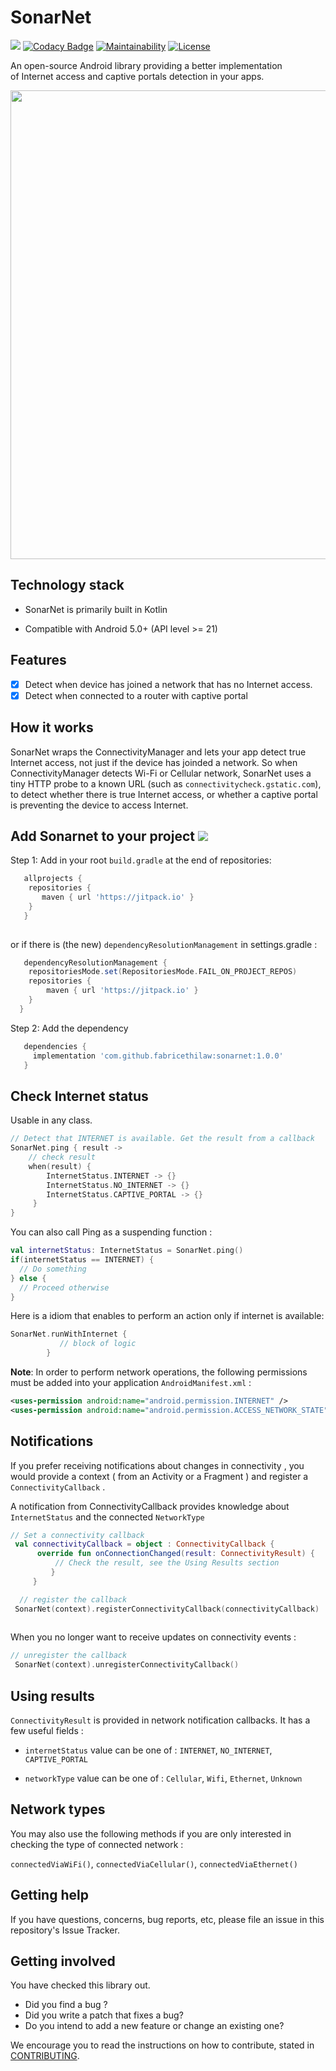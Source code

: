 # SonarNet


[![](https://jitpack.io/v/fabricethilaw/sonarnet.svg)](https://jitpack.io/#fabricethilaw/sonarnet) 
[![Codacy Badge](https://api.codacy.com/project/badge/Grade/99c6454342b44241b7b2abb6a70647b0)](https://app.codacy.com/gh/fabricethilaw/sonarnet?utm_source=github.com&utm_medium=referral&utm_content=fabricethilaw/sonarnet&utm_campaign=Badge_Grade)
[![Maintainability](https://api.codeclimate.com/v1/badges/8c44053197903e4669af/maintainability)](https://codeclimate.com/github/fabricethilaw/sonarnet/maintainability)
[![License](https://img.shields.io/badge/License-Apache%202.0-blue.svg)](https://opensource.org/licenses/Apache-2.0)

An open-source Android library providing a better implementation of Internet access and captive portals detection in your apps.

<img src="https://github.com/fabricethilaw/sonarnet/blob/master/showcase.png" width="750" />

## Technology stack

- SonarNet is primarily built in Kotlin

- Compatible with Android 5.0+ (API level >= 21)

## Features

- [x] Detect when device has joined a network that has no Internet access.
- [x] Detect when connected to a router with captive portal

## How it works 

SonarNet wraps the ConnectivityManager and lets your app detect true Internet access, not just if the device has joinded a network. So when ConnectivityManager detects Wi-Fi or Cellular network, SonarNet uses a tiny HTTP probe to a known URL (such as `connectivitycheck.gstatic.com`), to detect whether there is true Internet access, or whether a captive portal is preventing the device to access Internet.

## Add Sonarnet to your project [![](https://jitpack.io/v/fabricethilaw/sonarnet.svg)](https://jitpack.io/#fabricethilaw/sonarnet) 

Step 1: Add in your root `build.gradle` at the end of repositories:

```gradle
   allprojects {
    repositories {
       maven { url 'https://jitpack.io' }
    }
   }
 
 ```
 
 or if there is (the new) `dependencyResolutionManagement` in settings.gradle :
 
```gradle
   dependencyResolutionManagement {
    repositoriesMode.set(RepositoriesMode.FAIL_ON_PROJECT_REPOS)
    repositories {
        maven { url 'https://jitpack.io' }
    }
  }
```

Step 2: Add the dependency
 
 ```gradle
    dependencies {
      implementation 'com.github.fabricethilaw:sonarnet:1.0.0'
    }
```

## Check Internet status

Usable in any class.

```kotlin
// Detect that INTERNET is available. Get the result from a callback
SonarNet.ping { result ->
    // check result
    when(result) {
        InternetStatus.INTERNET -> {}
        InternetStatus.NO_INTERNET -> {}
        InternetStatus.CAPTIVE_PORTAL -> {}
     }
}
```

You can also call Ping as a suspending function :
```kotlin
val internetStatus: InternetStatus = SonarNet.ping()
if(internetStatus == INTERNET) {
  // Do something
} else {
  // Proceed otherwise
}

```

Here is a idiom that enables to perform an action only if internet is available:
```kotlin
SonarNet.runWithInternet {
           // block of logic
        }
 ```


**Note**: In order to perform network operations, the following permissions must be added into your application `AndroidManifest.xml` :

```xml
<uses-permission android:name="android.permission.INTERNET" />
<uses-permission android:name="android.permission.ACCESS_NETWORK_STATE" />

```

## Notifications

If you prefer receiving notifications about changes in connectivity , you would provide a context ( from an Activity or a Fragment ) and register a `ConnectivityCallback` .

A notification from ConnectivityCallback provides knowledge about `InternetStatus` and the connected `NetworkType`

```kotlin
// Set a connectivity callback
 val connectivityCallback = object : ConnectivityCallback {
      override fun onConnectionChanged(result: ConnectivityResult) {
          // Check the result, see the Using Results section
         }
     }

  // register the callback
 SonarNet(context).registerConnectivityCallback(connectivityCallback)
 
```

When you no longer want to receive updates on connectivity events :

```kotlin
// unregister the callback
 SonarNet(context).unregisterConnectivityCallback()

```

## Using results

`ConnectivityResult` is provided in network notification callbacks. It has a few useful fields :

- `internetStatus` value can be one of : `INTERNET`, `NO_INTERNET`, `CAPTIVE_PORTAL`

- `networkType` value can be one of : `Cellular`, `Wifi`, `Ethernet`, `Unknown`

## Network types

You may also use the following methods if you are only interested in checking the type of connected network :

``connectedViaWiFi()``, ``connectedViaCellular()``, ``connectedViaEthernet()``

## Getting help

If you have questions, concerns, bug reports, etc, please file an issue in this repository's Issue Tracker.

## Getting involved

You have checked this library out.

- Did you find a bug ? 
- Did you write a patch that fixes a bug?
- Do you intend to add a new feature or change an existing one?

We encourage you to read the instructions on how to contribute, stated in [CONTRIBUTING](CONTRIBUTING.md).
